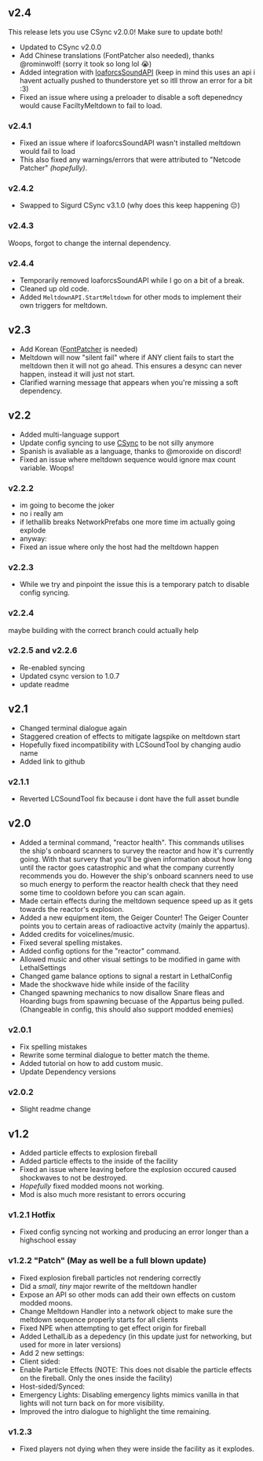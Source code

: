 ## v2.4
This release lets you use CSync v2.0.0! Make sure to update both!

- Updated to CSync v2.0.0
- Add Chinese translations (FontPatcher also needed), thanks @rominwolf! (sorry it took so long lol :sob:)
- Added integration with [loaforcsSoundAPI](https://thunderstore.io/c/lethal-company/p/loaforc/loaforcsSoundAPI/) (keep in mind this uses an api i havent actually pushed to thunderstore yet so itll throw an error for a bit :3)
- Fixed an issue where using a preloader to disable a soft depenedncy would cause FaciltyMeltdown to fail to load.

### v2.4.1
- Fixed an issue where if loaforcsSoundAPI wasn't installed meltdown would fail to load
- This also fixed any warnings/errors that were attributed to "Netcode Patcher" *(hopefully)*.

### v2.4.2
- Swapped to Sigurd CSync v3.1.0 (why does this keep happening :pensive:)

### v2.4.3
Woops, forgot to change the internal dependency.

### v2.4.4
- Temporarily removed loaforcsSoundAPI while I go on a bit of a break.
- Cleaned up old code.
- Added `MeltdownAPI.StartMeltdown` for other mods to implement their own triggers for meltdown.

## v2.3
- Add Korean ([FontPatcher](https://thunderstore.io/c/lethal-company/p/LeKAKiD/FontPatcher/) is needed)
- Meltdown will now "silent fail" where if ANY client fails to start the meltdown then it will not go ahead. This ensures a desync can never happen, instead it will just not start.
- Clarified warning message that appears when you're missing a soft dependency.

## v2.2
- Added multi-language support
- Update config syncing to use [CSync](https://thunderstore.io/c/lethal-company/p/Owen3H/CSync/) to be not silly anymore
- Spanish is avaliable as a language, thanks to @moroxide on discord!
- Fixed an issue where meltdown sequence would ignore max count variable. Woops!

### v2.2.2
- im going to become the joker
- no i really am
- if lethallib breaks NetworkPrefabs one more time im actually going explode
- anyway:
- Fixed an issue where only the host had the meltdown happen

### v2.2.3
- While we try and pinpoint the issue this is a temporary patch to disable config syncing.

### v2.2.4
maybe building with the correct branch could actually help

### v2.2.5 and v2.2.6
- Re-enabled syncing
- Updated csync version to 1.0.7
- update readme

## v2.1
- Changed terminal dialogue again
- Staggered creation of effects to mitigate lagspike on meltdown start
- Hopefully fixed incompatibility with LCSoundTool by changing audio name
- Added link to github

### v2.1.1
- Reverted LCSoundTool fix because i dont have the full asset bundle

## v2.0
- Added a terminal command, "reactor health". This commands utilises the ship's onboard scanners to survey the reactor and how it's currently going. With that survery that you'll be given information about how long until the ractor goes catastrophic and what the company currently recommends you do. However the ship's onboard scanners need to use so much energy to perform the reactor health check that they need some time to cooldown before you can scan again.
- Made certain effects during the meltdown sequence speed up as it gets towards the reactor's explosion.
- Added a new equipment item, the Geiger Counter! The Geiger Counter points you to certain areas of radioactive actvity (mainly the appartus).
- Added credits for voicelines/music.
- Fixed several spelling mistakes.
- Added config options for the "reactor" command.
- Allowed music and other visual settings to be modified in game with LethalSettings
- Changed game balance options to signal a restart in LethalConfig
- Made the shockwave hide while inside of the facility
- Changed spawning mechanics to now disallow Snare fleas and Hoarding bugs from spawning becuase of the Appartus being pulled. (Changeable in config, this should also support modded enemies)

### v2.0.1
- Fix spelling mistakes
- Rewrite some terminal dialogue to better match the theme.
- Added tutorial on how to add custom music.
- Update Dependency versions

### v2.0.2
- Slight readme change

## v1.2
- Added particle effects to explosion fireball
- Added particle effects to the inside of the facility
- Fixed an issue where leaving before the explosion occured caused shockwaves to not be destroyed.
- *Hopefully* fixed modded moons not working.
- Mod is also much more resistant to errors occuring

### v1.2.1 Hotfix
- Fixed config syncing not working and producing an error longer than a highschool essay

### v1.2.2 "Patch" (May as well be a full blown update)
- Fixed explosion fireball particles not rendering correctly
- Did a *small, tiny* major rewrite of the meltdown handler
- Expose an API so other mods can add their own effects on custom modded moons.
- Change Meltdown Handler into a network object to make sure the meltdown sequence properly starts for all clients
- Fixed NPE when attempting to get effect origin for fireball
- Added LethalLib as a depedency (in this update just for networking, but used for more in later versions)
- Add 2 new settings:
 - Client sided:
  - Enable Particle Effects (NOTE: This does not disable the particle effects on the fireball. Only the ones inside the facility)
 - Host-sided/Synced:
  - Emergency Lights: Disabling emergency lights mimics vanilla in that lights will not turn back on for more visibility.
- Improved the intro dialogue to highlight the time remaining.

### v1.2.3
- Fixed players not dying when they were inside the facility as it explodes.